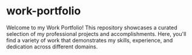 # work-portfolio
Welcome to my Work Portfolio! This repository showcases a curated selection of my professional projects and accomplishments. Here, you'll find a variety of work that demonstrates my skills, experience, and dedication across different domains.
